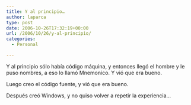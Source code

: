 ```yaml
---
title: Y al principio…
author: laparca
type: post
date: 2006-10-26T17:32:19+00:00
url: /2006/10/26/y-al-principio/
categories:
  - Personal

---
```

Y al principio sólo había código máquina, y entonces llegó el hombre y le puso nombres, a eso lo llamó Mnemonico. Y vió que era bueno.

Luego creo el código fuente, y vió que era bueno.

Después creó Windows, y no quiso volver a repetir la experiencia&#8230;